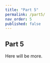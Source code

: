 ```yaml
---
title: "Part 5"
permalink: /part5/
nav_order: 5
published: false
---
```


## Part 5

Here will be more.

